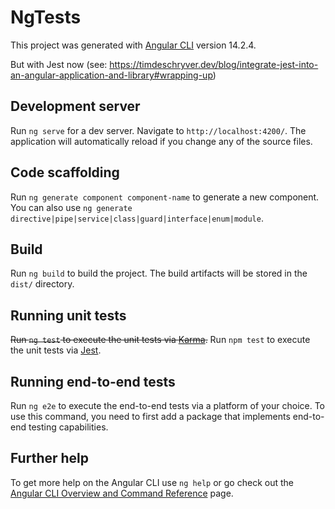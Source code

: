 # NgTests

This project was generated with [Angular CLI](https://github.com/angular/angular-cli) version 14.2.4.

But with Jest now (see: https://timdeschryver.dev/blog/integrate-jest-into-an-angular-application-and-library#wrapping-up)


## Development server

Run `ng serve` for a dev server. Navigate to `http://localhost:4200/`. The application will automatically reload if you change any of the source files.

## Code scaffolding

Run `ng generate component component-name` to generate a new component. You can also use `ng generate directive|pipe|service|class|guard|interface|enum|module`.

## Build

Run `ng build` to build the project. The build artifacts will be stored in the `dist/` directory.

## Running unit tests

~~Run `ng test` to execute the unit tests via [Karma](https://karma-runner.github.io).~~
Run `npm test` to execute the unit tests via [Jest](https://jestjs.io/fr/).

## Running end-to-end tests

Run `ng e2e` to execute the end-to-end tests via a platform of your choice. To use this command, you need to first add a package that implements end-to-end testing capabilities.

## Further help

To get more help on the Angular CLI use `ng help` or go check out the [Angular CLI Overview and Command Reference](https://angular.io/cli) page.
